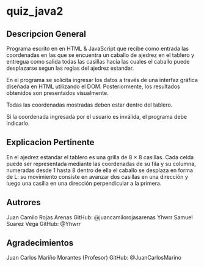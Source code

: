 # quiz_java2

##  Descripcion General 
Programa escrito en en HTML & JavaScript que recibe como entrada las coordenadas en las que se encuentra un caballo de ajedrez en el tablero y entregua como salida todas las casillas hacia las cuales el caballo puede desplazarse segun las reglas del ajedrez estandar.

En el programa se solicita ingresar los datos a través de una interfaz gráfica diseñada en HTML utilizando el DOM. Posteriormente, los resultados obtenidos son presentados visualmente.

Todas las coordenadas mostradas deben estar dentro del tablero.

Si la coordenada ingresada por el usuario es inválida, el programa debe indicarlo.

## Explicacion Pertinente

En el ajedrez estandar el tablero es una grilla de 8 × 8 casillas. Cada celda puede ser representada mediante las coordenadas de su fila y su columna, numeradas desde 1 hasta 8 dentro de ella el caballo se desplaza en forma de L: su movimiento consiste en avanzar dos casillas en una dirección y luego una casilla en una dirección perpendicular a la primera.

## Autrores
Juan Camilo Rojas Arenas GitHub: @juancamilorojasarenas
Yhwrr Samuel Suarez Vega GitHub: @Yhwrr

## Agradecimientos
Juan Carlos Mariño Morantes (Profesor) GitHub: @JuanCarlosMarino



